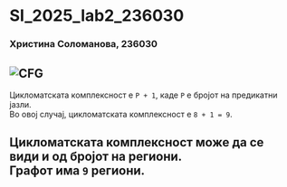 # SI_2025_lab2_236030
### Христина Соломанова, 236030

![CFG](https://github.com/user-attachments/assets/b09885ca-c99b-408f-9fd9-d614fea0a572)
---
Цикломатската комплексност е `P + 1`, каде `P` е бројот на предикатни јазли.  
Во овој случај, цикломатската комплексност е `8 + 1 = 9`.

Цикломатската комплексност може да се види и од **бројот на региони**.  
Графот има `9` региони.
---

